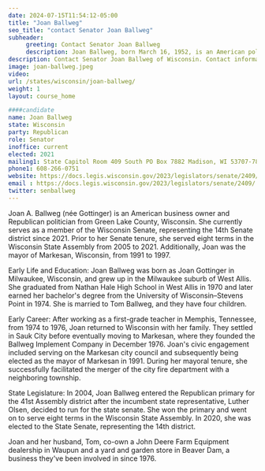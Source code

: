 ```yaml
---
date: 2024-07-15T11:54:12-05:00
title: "Joan Ballweg"
seo_title: "contact Senator Joan Ballweg"
subheader:
     greeting: Contact Senator Joan Ballweg
     description: Joan Ballweg, born March 16, 1952, is an American politician affiliated with the Republican Party. She serves as a member of the Wisconsin State Senate, representing District 14, and assumed office on January 4, 2021.
description: Contact Senator Joan Ballweg of Wisconsin. Contact information for Joan Ballweg includes email address, phone number, and mailing address.
image: joan-ballweg.jpeg
video:
url: /states/wisconsin/joan-ballweg/
weight: 1
layout: course_home

####candidate
name: Joan Ballweg
state: Wisconsin
party: Republican
role: Senator
inoffice: current
elected: 2021
mailing1: State Capitol Room 409 South PO Box 7882 Madison, WI 53707-7882
phone1: 608-266-0751
website: https://docs.legis.wisconsin.gov/2023/legislators/senate/2409/
email : https://docs.legis.wisconsin.gov/2023/legislators/senate/2409/
twitter: senballweg
---
```

Joan A. Ballweg (née Gottinger) is an American business owner and Republican politician from Green Lake County, Wisconsin. She currently serves as a member of the Wisconsin Senate, representing the 14th Senate district since 2021. Prior to her Senate tenure, she served eight terms in the Wisconsin State Assembly from 2005 to 2021. Additionally, Joan was the mayor of Markesan, Wisconsin, from 1991 to 1997.

Early Life and Education:
Joan Ballweg was born as Joan Gottinger in Milwaukee, Wisconsin, and grew up in the Milwaukee suburb of West Allis. She graduated from Nathan Hale High School in West Allis in 1970 and later earned her bachelor's degree from the University of Wisconsin–Stevens Point in 1974. She is married to Tom Ballweg, and they have four children.

Early Career:
After working as a first-grade teacher in Memphis, Tennessee, from 1974 to 1976, Joan returned to Wisconsin with her family. They settled in Sauk City before eventually moving to Markesan, where they founded the Ballweg Implement Company in December 1976. Joan's civic engagement included serving on the Markesan city council and subsequently being elected as the mayor of Markesan in 1991. During her mayoral tenure, she successfully facilitated the merger of the city fire department with a neighboring township.

State Legislature:
In 2004, Joan Ballweg entered the Republican primary for the 41st Assembly district after the incumbent state representative, Luther Olsen, decided to run for the state senate. She won the primary and went on to serve eight terms in the Wisconsin State Assembly. In 2020, she was elected to the State Senate, representing the 14th district.

Joan and her husband, Tom, co-own a John Deere Farm Equipment dealership in Waupun and a yard and garden store in Beaver Dam, a business they've been involved in since 1976.
